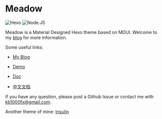 # Meadow

![Hexo](https://img.shields.io/badge/Hexo-3.0+-blue)
![Node.JS](https://img.shields.io/badge/node.js-6.0-brightgreen)

Meadow is a Material Designed Hexo theme based on MDUI. Welcome to my [blog](https://garybear.cn/) for more information.

Some useful links:

+ [My Blog](https://kb1000fx.github.io/)

+ [Demo](https://kb1000fx.github.io/hexo-theme-meadow/)

+ [Doc](https://kb1000fx.github.io/hexo-theme-meadow/doc/en/)
  
+ [中文文档](https://kb1000fx.github.io/hexo-theme-meadow/doc/)

If you have any question, please post a Github Issue or contact me with kb1000fx@gmail.com.

Another theme of mine: [Insulin](https://github.com/kb1000fx/hexo-theme-insulin)